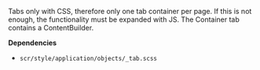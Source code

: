 Tabs only with CSS, therefore only one tab container per page. If this is not enough, the functionality must be expanded with JS. The Container tab contains a ContentBuilder.

**Dependencies**
- `scr/style/application/objects/_tab.scss`

